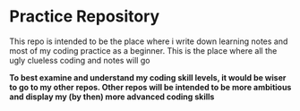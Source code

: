 # Practice Repository

This repo is intended to be the place where i write down learning notes and most of my coding practice as a beginner. 
This is the place where all the ugly clueless coding and notes will go


**To best examine and understand my coding skill levels, it would be wiser to go to my other repos. Other repos will be intended to be more ambitious and display my (by then) more advanced coding skills**
